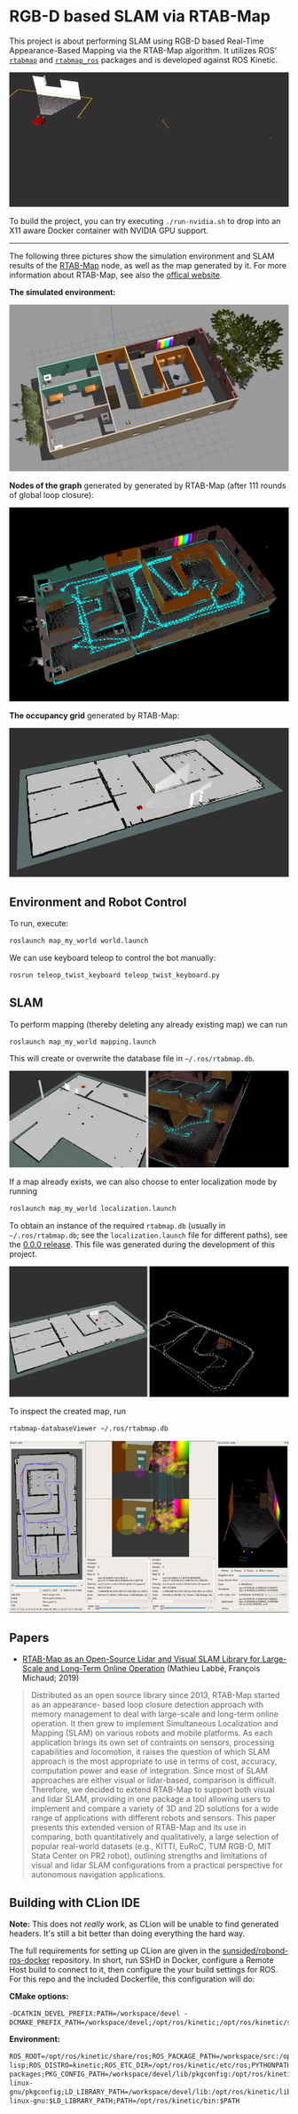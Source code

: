 # RGB-D based SLAM via RTAB-Map

This project is about performing SLAM using RGB-D based 
Real-Time Appearance-Based Mapping via the RTAB-Map algorithm.
It utilizes ROS' [`rtabmap`](http://wiki.ros.org/rtabmap) and
[`rtabmap_ros`](http://wiki.ros.org/rtabmap_ros) packages and
is developed against ROS Kinetic.

![](.readme/rgbd-sweep.webp)

To build the project, you can try executing `./run-nvidia.sh` to drop
into an X11 aware Docker container with NVIDIA GPU support.

---

The following three pictures show the simulation environment and SLAM results of
the [RTAB-Map](http://wiki.ros.org/rtabmap_ros) node, as well as the map generated by it.
For more information about RTAB-Map, see also the [offical website](http://introlab.github.io/rtabmap/).

**The simulated environment:**

![The Gazebo environment](.readme/gazebo.jpg)

**Nodes of the graph** generated by generated by RTAB-Map (after 
111 rounds of global loop closure):

![The RTAB-Map graph](.readme/rtab-map.jpg)

**The occupancy grid** generated by RTAB-Map:

![The RTAB-Map map](.readme/generated-map.jpg)

## Environment and Robot Control

To run, execute:

```bash
roslaunch map_my_world world.launch
```

We can use keyboard teleop to control the bot manually:

```bash
rosrun teleop_twist_keyboard teleop_twist_keyboard.py
```

## SLAM

To perform mapping (thereby deleting any already existing map) we can run

```bash
roslaunch map_my_world mapping.launch
```

This will create or overwrite the database file in `~/.ros/rtabmap.db`.

![](.readme/mapping.webp)

If a map already exists, we can also choose to enter localization mode
by running

```bash
roslaunch map_my_world localization.launch
```

To obtain an instance of the required `rtabmap.db` (usually in `~/.ros/rtabmap.db`; 
see the `localization.launch` file for different paths), see the [0.0.0 release](https://github.com/sunsided/RoboND-MapMyWorld/releases/tag/0.0.0).
This file was generated during the development of this project.

![](.readme/localization.webp)

To inspect the created map, run

```bash
rtabmap-databaseViewer ~/.ros/rtabmap.db
```

![](.readme/rtabmap-databaseViewer.jpg)

## Papers

- [RTAB-Map as an Open-Source Lidar and Visual
   SLAM Library for Large-Scale and Long-Term Online
   Operation](papers/Labbe18JFR_preprint.pdf) (Mathieu Labbé, François Michaud; 2019)

> Distributed as an open source library since 2013, RTAB-Map started as an appearance-
  based loop closure detection approach with memory management to deal with large-scale
  and long-term online operation. It then grew to implement Simultaneous Localization and
  Mapping (SLAM) on various robots and mobile platforms. As each application brings
  its own set of contraints on sensors, processing capabilities and locomotion, it raises the
  question of which SLAM approach is the most appropriate to use in terms of cost, accuracy,
  computation power and ease of integration. Since most of SLAM approaches are either
  visual or lidar-based, comparison is difficult. Therefore, we decided to extend RTAB-Map
  to support both visual and lidar SLAM, providing in one package a tool allowing users to
  implement and compare a variety of 3D and 2D solutions for a wide range of applications
  with different robots and sensors. This paper presents this extended version of RTAB-Map
  and its use in comparing, both quantitatively and qualitatively, a large selection of popular
  real-world datasets (e.g., KITTI, EuRoC, TUM RGB-D, MIT Stata Center on PR2 robot),
  outlining strengths and limitations of visual and lidar SLAM configurations from a practical
  perspective for autonomous navigation applications.

## Building with CLion IDE

**Note:** This does not _really_ work, as CLion will be unable to find generated headers. It's still a bit
          better than doing everything the hard way.

The full requirements for setting up CLion are given in the [sunsided/robond-ros-docker](https://github.com/sunsided/robond-ros-docker)
repository. In short, run SSHD in Docker, configure a Remote Host build to connect to it, then configure
the your build settings for ROS. For this repo and the included Dockerfile, this configuration will do:

**CMake options:**

```
-DCATKIN_DEVEL_PREFIX:PATH=/workspace/devel -DCMAKE_PREFIX_PATH=/workspace/devel;/opt/ros/kinetic;/opt/ros/kinetic/share
```

**Environment:**

```
ROS_ROOT=/opt/ros/kinetic/share/ros;ROS_PACKAGE_PATH=/workspace/src:/opt/ros/kinetic/share;ROS_MASTER_URI=http://localhost:11311;ROS_PYTHON_VERSION=2;ROS_VERSION=1;ROSLISP_PACKAGE_DIRECTORIES=/workspace/devel/share/common-lisp;ROS_DISTRO=kinetic;ROS_ETC_DIR=/opt/ros/kinetic/etc/ros;PYTHONPATH=/opt/ros/kinetic/lib/python2.7/dist-packages;PKG_CONFIG_PATH=/workspace/devel/lib/pkgconfig:/opt/ros/kinetic/lib/pkgconfig:/opt/ros/kinetic/lib/x86_64-linux-gnu/pkgconfig;LD_LIBRARY_PATH=/workspace/devel/lib:/opt/ros/kinetic/lib:/opt/ros/kinetic/lib/x86_64-linux-gnu:$LD_LIBRARY_PATH;PATH=/opt/ros/kinetic/bin:$PATH
```
